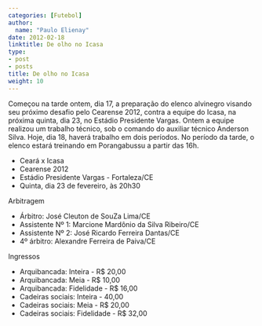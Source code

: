 ```yaml
---
categories: [Futebol]
author:
  name: "Paulo Elienay"
date: 2012-02-18
linktitle: De olho no Icasa
type:
- post
- posts
title: De olho no Icasa
weight: 10
---
```

Começou na tarde ontem, dia 17, a preparação do elenco alvinegro visando seu próximo desafio pelo Cearense 2012, contra a equipe do Icasa, na próxima quinta, dia 23, no Estádio Presidente Vargas.
Ontem a equipe realizou um trabalho técnico, sob o comando do auxiliar técnico Anderson Silva. Hoje, dia 18, haverá trabalho em dois períodos. No período da tarde, o elenco estará treinando em Porangabussu a partir das 16h.

* Ceará x Icasa
* Cearense 2012
* Estádio Presidente Vargas - Fortaleza/CE
* Quinta, dia 23 de fevereiro, às 20h30

Arbitragem
- Árbitro: José Cleuton de SouZa Lima/CE
- Assistente Nº 1: Marcione Mardônio da Silva Ribeiro/CE
- Assistente Nº 2: José Ricardo Ferreira Dantas/CE
- 4º árbitro: Alexandre Ferreira de Paiva/CE

Ingressos
- Arquibancada: Inteira - R$ 20,00
- Arquibancada: Meia - R$ 10,00
- Arquibancada: Fidelidade - R$ 16,00
- Cadeiras sociais: Inteira - 40,00
- Cadeiras sociais: Meia - R$ 20,00
- Cadeiras sociais: Fidelidade - R$ 32,00
